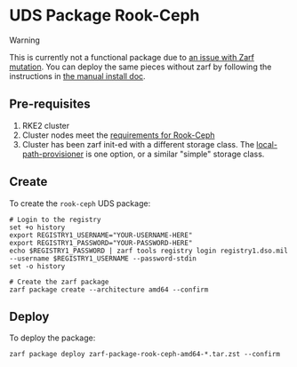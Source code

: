 # UDS Package Rook-Ceph

> [!WARNING]
> This is currently not a functional package due to [an issue with Zarf mutation](https://github.com/defenseunicorns/zarf/issues/1988). You can deploy the same pieces without zarf by following the instructions in [the manual install doc](./docs/manual_install.md).

## Pre-requisites 
1. RKE2 cluster
2. Cluster nodes meet the [requirements for Rook-Ceph](https://rook.github.io/docs/rook/v1.12/Getting-Started/Prerequisites/prerequisites/)
3. Cluster has been zarf init-ed with a different storage class. The [local-path-provisioner](https://github.com/rancher/local-path-provisioner) is one option, or a similar "simple" storage class.

## Create

To create the `rook-ceph` UDS package:
```console
# Login to the registry
set +o history
export REGISTRY1_USERNAME="YOUR-USERNAME-HERE"
export REGISTRY1_PASSWORD="YOUR-PASSWORD-HERE"
echo $REGISTRY1_PASSWORD | zarf tools registry login registry1.dso.mil --username $REGISTRY1_USERNAME --password-stdin
set -o history

# Create the zarf package
zarf package create --architecture amd64 --confirm
```

## Deploy

To deploy the package:
```console
zarf package deploy zarf-package-rook-ceph-amd64-*.tar.zst --confirm
```
